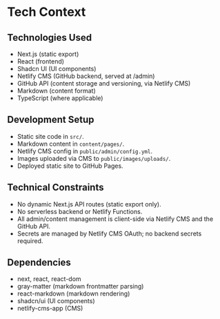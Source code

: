 # Tech Context

## Technologies Used

- Next.js (static export)
- React (frontend)
- Shadcn UI (UI components)
- Netlify CMS (GitHub backend, served at /admin)
- GitHub API (content storage and versioning, via Netlify CMS)
- Markdown (content format)
- TypeScript (where applicable)

## Development Setup

- Static site code in `src/`.
- Markdown content in `content/pages/`.
- Netlify CMS config in `public/admin/config.yml`.
- Images uploaded via CMS to `public/images/uploads/`.
- Deployed static site to GitHub Pages.

## Technical Constraints

- No dynamic Next.js API routes (static export only).
- No serverless backend or Netlify Functions.
- All admin/content management is client-side via Netlify CMS and the GitHub API.
- Secrets are managed by Netlify CMS OAuth; no backend secrets required.

## Dependencies

- next, react, react-dom
- gray-matter (markdown frontmatter parsing)
- react-markdown (markdown rendering)
- shadcn/ui (UI components)
- netlify-cms-app (CMS)
